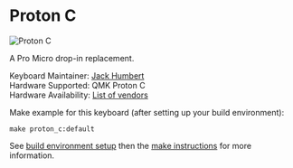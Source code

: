 Proton C
===

![Proton C](https://i.imgur.com/xZrjIqa.jpg)

A Pro Micro drop-in replacement.

Keyboard Maintainer: [Jack Humbert](https://github.com/jackhumbert)  
Hardware Supported: QMK Proton C  
Hardware Availability: [List of vendors](https://qmk.fm/proton-c)

Make example for this keyboard (after setting up your build environment):

    make proton_c:default

See [build environment setup](https://docs.qmk.fm/#/getting_started_build_tools) then the [make instructions](https://docs.qmk.fm/#/getting_started_make_guide) for more information.
